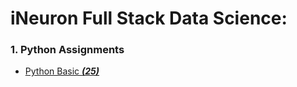 # iNeuron Full Stack Data Science:

### 1. Python Assignments
- [Python Basic ***(25)***](https://github.com/ansh1313/iNeuron-Full-Stack-Data-Science-Assignments.git)

   

